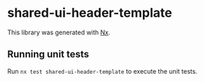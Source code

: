 # shared-ui-header-template

This library was generated with [Nx](https://nx.dev).

## Running unit tests

Run `nx test shared-ui-header-template` to execute the unit tests.

